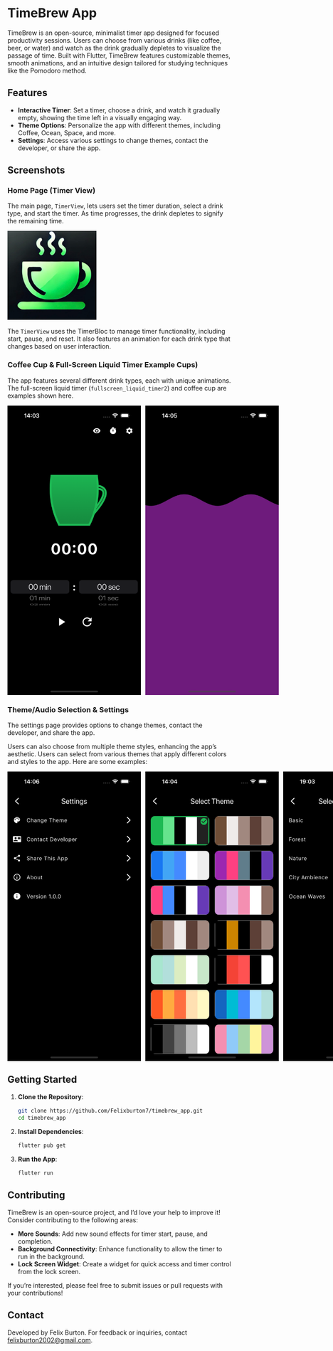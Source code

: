 # TimeBrew App

TimeBrew is an open-source, minimalist timer app designed for focused productivity sessions. Users can choose from various drinks (like coffee, beer, or water) and watch as the drink gradually depletes to visualize the passage of time. Built with Flutter, TimeBrew features customizable themes, smooth animations, and an intuitive design tailored for studying techniques like the Pomodoro method.

## Features
- **Interactive Timer**: Set a timer, choose a drink, and watch it gradually empty, showing the time left in a visually engaging way.
- **Theme Options**: Personalize the app with different themes, including Coffee, Ocean, Space, and more.
- **Settings**: Access various settings to change themes, contact the developer, or share the app.

## Screenshots

### Home Page (Timer View)
The main page, `TimerView`, lets users set the timer duration, select a drink type, and start the timer. As time progresses, the drink depletes to signify the remaining time.

<img src="assets/images/appstore.png" alt="Home Page" width="200">

The `TimerView` uses the TimerBloc to manage timer functionality, including start, pause, and reset. It also features an animation for each drink type that changes based on user interaction.

### Coffee Cup & Full-Screen Liquid Timer Example Cups)
The app features several different drink types, each with unique animations. The full-screen liquid timer (`fullscreen_liquid_timer2`) and coffee cup are examples shown here.

<div style="display: flex; gap: 10px;">
  <img src="assets/images/fullscreen_liquid_timer.png" alt="Full-Screen Liquid Timer" width="300">
  <img src="assets/images/fullscreen_liquid_timer2.png" alt="Coffee-cup" width="300">
</div>


### Theme/Audio Selection & Settings
The settings page provides options to change themes, contact the developer, and share the app. 

Users can also choose from multiple theme styles, enhancing the app’s aesthetic. Users can select from various themes that apply different colors and styles to the app. Here are some examples:
<div style="display: flex; gap: 10px;">
  <img src="assets/images/setting_page.png" alt="Settings Page" width="300">
  <img src="assets/images/themepage.png" alt="Theme Page" width="300">
  <img src="assets/images/audiothemes.png" alt="Settings Page" width="300">
</div>

## Getting Started

1. **Clone the Repository**:
   ```bash
   git clone https://github.com/Felixburton7/timebrew_app.git
   cd timebrew_app
   ```

2. **Install Dependencies**:
   ```bash
   flutter pub get
   ```

3. **Run the App**:
   ```bash
   flutter run
   ```

## Contributing
TimeBrew is an open-source project, and I’d love your help to improve it! Consider contributing to the following areas:
- **More Sounds**: Add new sound effects for timer start, pause, and completion.
- **Background Connectivity**: Enhance functionality to allow the timer to run in the background.
- **Lock Screen Widget**: Create a widget for quick access and timer control from the lock screen.

If you’re interested, please feel free to submit issues or pull requests with your contributions!

## Contact
Developed by Felix Burton. For feedback or inquiries, contact [felixburton2002@gmail.com](mailto:felixburton2002@gmail.com).
